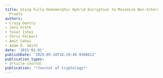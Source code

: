 ```yaml
---
title: Using Fully Homomorphic Hybrid Encryption to Minimize Non-Interative Zero-Knowledge
  Proofs
authors:
- Craig Gentry
- Jens Groth
- Yuval Ishai
- Chris Peikert
- Amit Sahai
- Adam D. Smith
date: '2015-01-01'
publishDate: '2025-05-18T16:29:49.930861Z'
publication_types:
- article-journal
publication: '*Journal of Cryptology*'
---
```

